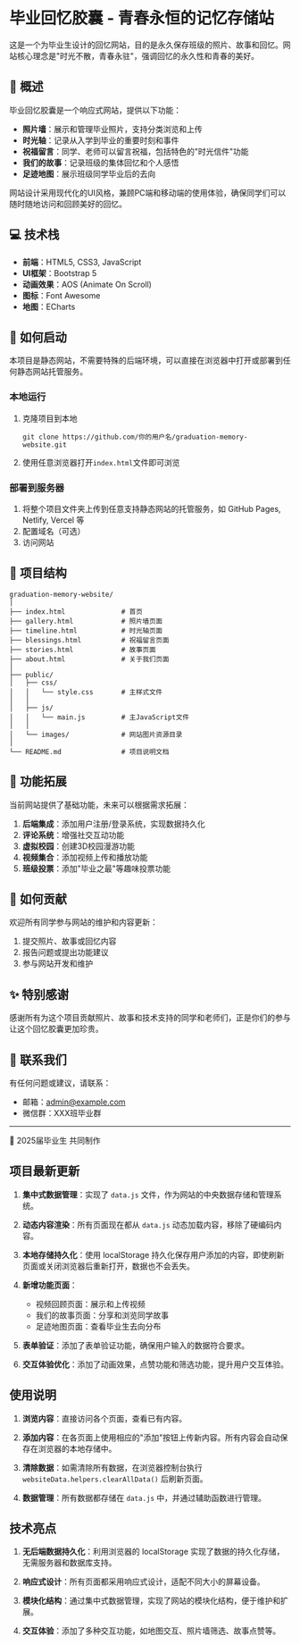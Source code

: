 # 毕业回忆胶囊 - 青春永恒的记忆存储站

这是一个为毕业生设计的回忆网站，目的是永久保存班级的照片、故事和回忆。网站核心理念是"时光不散，青春永驻"，强调回忆的永久性和青春的美好。

## 🌟 概述

毕业回忆胶囊是一个响应式网站，提供以下功能：

- **照片墙**：展示和管理毕业照片，支持分类浏览和上传
- **时光轴**：记录从入学到毕业的重要时刻和事件
- **祝福留言**：同学、老师可以留言祝福，包括特色的"时光信件"功能
- **我们的故事**：记录班级的集体回忆和个人感悟
- **足迹地图**：展示班级同学毕业后的去向

网站设计采用现代化的UI风格，兼顾PC端和移动端的使用体验，确保同学们可以随时随地访问和回顾美好的回忆。

## 💻 技术栈

- **前端**：HTML5, CSS3, JavaScript
- **UI框架**：Bootstrap 5
- **动画效果**：AOS (Animate On Scroll)
- **图标**：Font Awesome
- **地图**：ECharts

## 🚀 如何启动

本项目是静态网站，不需要特殊的后端环境，可以直接在浏览器中打开或部署到任何静态网站托管服务。

### 本地运行

1. 克隆项目到本地
   ```
   git clone https://github.com/你的用户名/graduation-memory-website.git
   ```

2. 使用任意浏览器打开`index.html`文件即可浏览

### 部署到服务器

1. 将整个项目文件夹上传到任意支持静态网站的托管服务，如 GitHub Pages, Netlify, Vercel 等
2. 配置域名（可选）
3. 访问网站

## 📁 项目结构

```
graduation-memory-website/
│
├── index.html              # 首页
├── gallery.html            # 照片墙页面
├── timeline.html           # 时光轴页面
├── blessings.html          # 祝福留言页面
├── stories.html            # 故事页面
├── about.html              # 关于我们页面
│
├── public/
│   ├── css/
│   │   └── style.css       # 主样式文件
│   │
│   ├── js/
│   │   └── main.js         # 主JavaScript文件
│   │
│   └── images/             # 网站图片资源目录
│
└── README.md               # 项目说明文档
```

## 🔧 功能拓展

当前网站提供了基础功能，未来可以根据需求拓展：

1. **后端集成**：添加用户注册/登录系统，实现数据持久化
2. **评论系统**：增强社交互动功能
3. **虚拟校园**：创建3D校园漫游功能
4. **视频集合**：添加视频上传和播放功能
5. **班级投票**：添加"毕业之最"等趣味投票功能

## 📝 如何贡献

欢迎所有同学参与网站的维护和内容更新：

1. 提交照片、故事或回忆内容
2. 报告问题或提出功能建议
3. 参与网站开发和维护

## ✨ 特别感谢

感谢所有为这个项目贡献照片、故事和技术支持的同学和老师们，正是你们的参与让这个回忆胶囊更加珍贵。

## 📧 联系我们

有任何问题或建议，请联系：

- 邮箱：admin@example.com
- 微信群：XXX班毕业群

---

💖 2025届毕业生 共同制作

## 项目最新更新

1. **集中式数据管理**：实现了 `data.js` 文件，作为网站的中央数据存储和管理系统。

2. **动态内容渲染**：所有页面现在都从 `data.js` 动态加载内容，移除了硬编码内容。

3. **本地存储持久化**：使用 localStorage 持久化保存用户添加的内容，即使刷新页面或关闭浏览器后重新打开，数据也不会丢失。

4. **新增功能页面**：
   - 视频回顾页面：展示和上传视频
   - 我们的故事页面：分享和浏览同学故事
   - 足迹地图页面：查看毕业生去向分布

5. **表单验证**：添加了表单验证功能，确保用户输入的数据符合要求。

6. **交互体验优化**：添加了动画效果，点赞功能和筛选功能，提升用户交互体验。

## 使用说明

1. **浏览内容**：直接访问各个页面，查看已有内容。

2. **添加内容**：在各页面上使用相应的"添加"按钮上传新内容。所有内容会自动保存在浏览器的本地存储中。

3. **清除数据**：如需清除所有数据，在浏览器控制台执行 `websiteData.helpers.clearAllData()` 后刷新页面。

4. **数据管理**：所有数据都存储在 `data.js` 中，并通过辅助函数进行管理。

## 技术亮点

1. **无后端数据持久化**：利用浏览器的 localStorage 实现了数据的持久化存储，无需服务器和数据库支持。

2. **响应式设计**：所有页面都采用响应式设计，适配不同大小的屏幕设备。

3. **模块化结构**：通过集中式数据管理，实现了网站的模块化结构，便于维护和扩展。

4. **交互体验**：添加了多种交互功能，如地图交互、照片墙筛选、故事点赞等。 